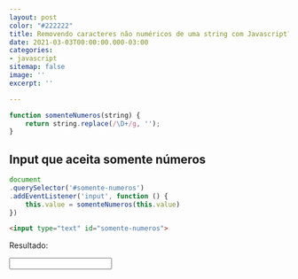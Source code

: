 ```yaml
---
layout: post
color: "#222222"
title: Removendo caracteres não numéricos de uma string com Javascript?
date: 2021-03-03T00:00:00.000-03:00
categories:
- javascript
sitemap: false
image: ''
excerpt: ''

---
```

```javascript
function somenteNumeros(string) {
    return string.replace(/\D+/g, '');
}
```

## Input que aceita somente números

```javascript
document
.querySelector('#somente-numeros')
.addEventListener('input', function () {
	this.value = somenteNumeros(this.value)
})
```

```html
<input type="text" id="somente-numeros">
```

Resultado: 
<script>
function somenteNumeros(string) {
return string.replace(/\D+/g, '');
}

document.querySelector('#somente-numeros').addEventListener('input', function () {
this.value = somenteNumeros(this.value)
})
</script>

<input type="text" id="somente-numeros">